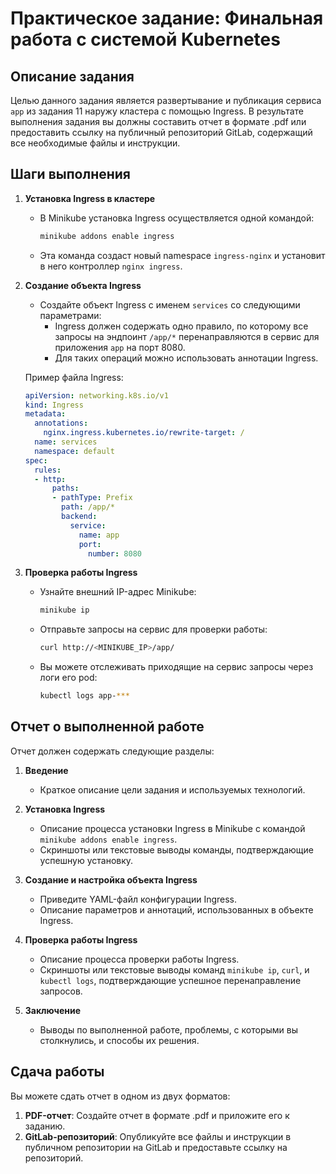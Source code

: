 # Практическое задание: Финальная работа с системой Kubernetes

## Описание задания

Целью данного задания является развертывание и публикация сервиса `app` из задания 11 наружу кластера с помощью Ingress. В результате выполнения задания вы должны составить отчет в формате .pdf или предоставить ссылку на публичный репозиторий GitLab, содержащий все необходимые файлы и инструкции.

## Шаги выполнения

1. **Установка Ingress в кластере**
   - В Minikube установка Ingress осуществляется одной командой:
     ```sh
     minikube addons enable ingress
     ```
   - Эта команда создаст новый namespace `ingress-nginx` и установит в него контроллер `nginx ingress`.

2. **Создание объекта Ingress**
   - Создайте объект Ingress с именем `services` со следующими параметрами:
     - Ingress должен содержать одно правило, по которому все запросы на эндпоинт `/app/*` перенаправляются в сервис для приложения `app` на порт 8080.
     - Для таких операций можно использовать аннотации Ingress.

   Пример файла Ingress:
   ```yaml
   apiVersion: networking.k8s.io/v1
   kind: Ingress
   metadata:
     annotations:
       nginx.ingress.kubernetes.io/rewrite-target: /
     name: services
     namespace: default
   spec:
     rules:
     - http:
         paths:
         - pathType: Prefix
           path: /app/*
           backend:
             service:
               name: app
               port:
                 number: 8080
   ```

3. **Проверка работы Ingress**
   - Узнайте внешний IP-адрес Minikube:
     ```sh
     minikube ip
     ```
   - Отправьте запросы на сервис для проверки работы:
     ```sh
     curl http://<MINIKUBE_IP>/app/
     ```
   - Вы можете отслеживать приходящие на сервис запросы через логи его pod:
     ```sh
     kubectl logs app-***
     ```

## Отчет о выполненной работе

Отчет должен содержать следующие разделы:

1. **Введение**
   - Краткое описание цели задания и используемых технологий.

2. **Установка Ingress**
   - Описание процесса установки Ingress в Minikube с командой `minikube addons enable ingress`.
   - Скриншоты или текстовые выводы команды, подтверждающие успешную установку.

3. **Создание и настройка объекта Ingress**
   - Приведите YAML-файл конфигурации Ingress.
   - Описание параметров и аннотаций, использованных в объекте Ingress.

4. **Проверка работы Ingress**
   - Описание процесса проверки работы Ingress.
   - Скриншоты или текстовые выводы команд `minikube ip`, `curl`, и `kubectl logs`, подтверждающие успешное перенаправление запросов.

5. **Заключение**
   - Выводы по выполненной работе, проблемы, с которыми вы столкнулись, и способы их решения.

## Сдача работы

Вы можете сдать отчет в одном из двух форматов:
1. **PDF-отчет**: Создайте отчет в формате .pdf и приложите его к заданию.
2. **GitLab-репозиторий**: Опубликуйте все файлы и инструкции в публичном репозитории на GitLab и предоставьте ссылку на репозиторий.

